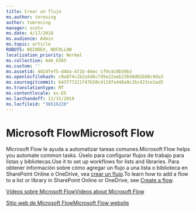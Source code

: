 ```yaml
---
title: Crear un flujo
ms.author: toresing
author: tomresing
manager: scotv
ms.date: 4/17/2018
ms.audience: Admin
ms.topic: article
ROBOTS: NOINDEX, NOFOLLOW
localization_priority: Normal
ms.collection: Adm_O365
ms.custom: ''
ms.assetid: 4924fef5-d4ba-471b-84ec-1f9c4c0b59b3
ms.openlocfilehash: c9a874c1b2a5d6c7d5e22aeb23b50d61b88c9da3
ms.sourcegitcommit: b43f77221f47b50c41197a448a9c26c423ce1ad5
ms.translationtype: MT
ms.contentlocale: es-ES
ms.lasthandoff: 11/15/2019
ms.locfileid: "36516220"
---
```

# <a name="microsoft-flow"></a><span data-ttu-id="1d575-102">Microsoft Flow</span><span class="sxs-lookup"><span data-stu-id="1d575-102">Microsoft Flow</span></span>

<span data-ttu-id="1d575-103">Microsoft Flow le ayuda a automatizar tareas comunes.</span><span class="sxs-lookup"><span data-stu-id="1d575-103">Microsoft Flow helps you automate common tasks.</span></span> <span data-ttu-id="1d575-104">Úselo para configurar flujos de trabajo para listas y bibliotecas.</span><span class="sxs-lookup"><span data-stu-id="1d575-104">Use it to set up workflows for lists and libraries.</span></span> <span data-ttu-id="1d575-105">Para obtener información sobre cómo agregar un flujo a una lista o biblioteca en SharePoint Online o OneDrive, vea [crear un flujo](https://go.microsoft.com/fwlink/?linkid=869408).</span><span class="sxs-lookup"><span data-stu-id="1d575-105">To learn how to add a flow to a list or library in SharePoint Online or OneDrive, see [Create a flow](https://go.microsoft.com/fwlink/?linkid=869408).</span></span>
  
[<span data-ttu-id="1d575-106">Vídeos sobre Microsoft Flow</span><span class="sxs-lookup"><span data-stu-id="1d575-106">Videos about Microsoft Flow</span></span>](https://go.microsoft.com/fwlink/?linkid=864641)
  
[<span data-ttu-id="1d575-107">Sitio web de Microsoft Flow</span><span class="sxs-lookup"><span data-stu-id="1d575-107">Microsoft Flow website</span></span>](https://go.microsoft.com/fwlink/?linkid=864642)
  


